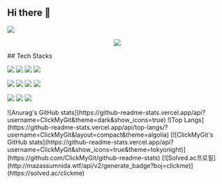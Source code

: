 ## Hi there 👋

<!--
**ClickMyGit/ClickMyGit** is a ✨ _special_ ✨ repository because its `README.md` (this file) appears on your GitHub profile.

Here are some ideas to get you started:

- 🔭 I’m currently working on ...
- 🌱 I’m currently learning ...
- 👯 I’m looking to collaborate on ...
- 🤔 I’m looking for help with ...
- 💬 Ask me about ...
- 📫 How to reach me: ...
- 😄 Pronouns: ...
- ⚡ Fun fact: ...
-->
<!-- header -->
<p aling='center'>
  <img src="https://capsule-render.vercel.app/api?type=waving&color=ACBCFF&fontColor=0F1035&height=200&section=header&text=Welcome+to+SangKyun's+Github!&fontSize=40"/>
</p>
<!-- badge -->
<p align='center'>
  <!-- gmail -->
  <img src="https://img.shields.io/badge/sang223237@gmail.com-EA4335?style=flat-square&logo=gmail&logoColor=white"/>  
</p>
<!-- 기술 스택 -->
## Tech Stacks
<p>
  <img src="https://img.shields.io/badge/Java-b07219?style=flat-square&logoColor=white"/>
  <img src="https://img.shields.io/badge/Spring Boot-6DB33F?style=flat-square&logo=springboot&logoColor=white"/>
  <img src="https://img.shields.io/badge/Spring Data JPA-6DB33F?style=flat-square&logoColor=white"/>
  <img src="https://img.shields.io/badge/MySQL-4479A1?style=flat-square&logo=mysql&logoColor=white"/>
</p>
<p>
  <img src="https://img.shields.io/badge/HTML-E34F26?style=flat-square&logo=html5&logoColor=white"/>
  <img src="https://img.shields.io/badge/CSS3-1572B6?style=flat-square&logo=css3&logoColor=white"/>
  <img src="https://img.shields.io/badge/JavaScript-F7DF1E?style=flat-square&logo=javascript&logoColor=white"/>
  <img src="https://img.shields.io/badge/Tailwind CSS-06B6D4?style=flat-square&logo=tailwindcss&logoColor=white"/>
</p>
<p>
  <img src="https://img.shields.io/badge/Git-F05032?style=flat-square&logo=git&logoColor=white"/>
  <img src="https://img.shields.io/badge/GitHub-181717?style=flat-square&logo=github&logoColor=white"/>
  <img src="https://img.shields.io/badge/Notion-000000?style=flat-square&logo=notion&logoColor=white"/>
</p>
<!-- 사용한 언어 순위 카드 -->
![Anurag's GitHub stats](https://github-readme-stats.vercel.app/api?username=ClickMyGit&theme=dark&show_icons=true)
![Top Langs](https://github-readme-stats.vercel.app/api/top-langs/?username=ClickMyGit&layout=compact&theme=algolia)
<!-- GitHub Stats Card -->
[![ClickMyGit's GitHub stats](https://github-readme-stats.vercel.app/api?username=ClickMyGit&show_icons=true&theme=tokyonight)](https://github.com/ClickMyGit/github-readme-stats)
<!-- solved.ac 프로필 -->
[![Solved.ac프로필](http://mazassumnida.wtf/api/v2/generate_badge?boj=clickme)](https://solved.ac/clickme)

